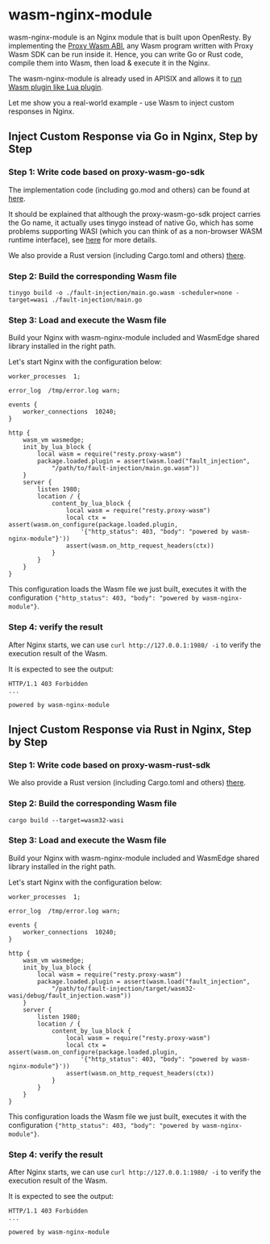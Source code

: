 # wasm-nginx-module

wasm-nginx-module is an Nginx module that is built upon OpenResty. By implementing the [Proxy Wasm ABI](https://github.com/proxy-wasm/spec), any Wasm program written with Proxy Wasm SDK can be run inside it. Hence, you can write Go or Rust code, compile them into Wasm, then load & execute it in the Nginx.

The wasm-nginx-module is already used in APISIX and allows it to [run Wasm plugin like Lua plugin](https://github.com/apache/apisix/blob/master/docs/en/latest/wasm.md).

Let me show you a real-world example - use Wasm to inject custom responses in Nginx.

## Inject Custom Response via Go in Nginx, Step by Step

### Step 1: Write code based on proxy-wasm-go-sdk

The implementation code (including go.mod and others) can be found at [here](https://github.com/apache/apisix/tree/master/t/wasm).

It should be explained that although the proxy-wasm-go-sdk project carries the Go name, it actually uses tinygo instead of native Go, which has some problems supporting WASI (which you can think of as a non-browser WASM runtime interface), see [here](https://github.com/tetratelabs/proxy-wasm-go-sdk/blob/main/doc/OVERVIEW.md#tinygo-vs-the-official-go-compiler) for more details.

We also provide a Rust version (including Cargo.toml and others) [there](https://github.com/api7/wasm-nginx-module/tree/main/t/testdata/rust/fault-injection).

### Step 2: Build the corresponding Wasm file

```shell
tinygo build -o ./fault-injection/main.go.wasm -scheduler=none -target=wasi ./fault-injection/main.go
```

### Step 3: Load and execute the Wasm file

Build your Nginx with wasm-nginx-module included and WasmEdge shared library installed in the right path.

Let's start Nginx with the configuration below:

```
worker_processes  1;

error_log  /tmp/error.log warn;

events {
    worker_connections  10240;
}

http {
    wasm_vm wasmedge;
    init_by_lua_block {
        local wasm = require("resty.proxy-wasm")
        package.loaded.plugin = assert(wasm.load("fault_injection",
            "/path/to/fault-injection/main.go.wasm"))
    }
    server {
        listen 1980;
        location / {
            content_by_lua_block {
                local wasm = require("resty.proxy-wasm")
                local ctx = assert(wasm.on_configure(package.loaded.plugin,
                    '{"http_status": 403, "body": "powered by wasm-nginx-module"}'))
                assert(wasm.on_http_request_headers(ctx))
            }
        }
    }
}
```

This configuration loads the Wasm file we just built, executes it with the configuration `{"http_status": 403, "body": "powered by wasm-nginx-module"}`.

### Step 4: verify the result

After Nginx starts, we can use `curl http://127.0.0.1:1980/ -i` to verify the execution result of the Wasm.

It is expected to see the output:

```
HTTP/1.1 403 Forbidden
...

powered by wasm-nginx-module
```

## Inject Custom Response via Rust in Nginx, Step by Step

### Step 1: Write code based on proxy-wasm-rust-sdk

We also provide a Rust version (including Cargo.toml and others) [there](https://github.com/api7/wasm-nginx-module/tree/main/t/testdata/rust/fault-injection).

### Step 2: Build the corresponding Wasm file

```shell
cargo build --target=wasm32-wasi
```

### Step 3: Load and execute the Wasm file

Build your Nginx with wasm-nginx-module included and WasmEdge shared library installed in the right path.

Let's start Nginx with the configuration below:

```
worker_processes  1;

error_log  /tmp/error.log warn;

events {
    worker_connections  10240;
}

http {
    wasm_vm wasmedge;
    init_by_lua_block {
        local wasm = require("resty.proxy-wasm")
        package.loaded.plugin = assert(wasm.load("fault_injection",
            "/path/to/fault-injection/target/wasm32-wasi/debug/fault_injection.wasm"))
    }
    server {
        listen 1980;
        location / {
            content_by_lua_block {
                local wasm = require("resty.proxy-wasm")
                local ctx = assert(wasm.on_configure(package.loaded.plugin,
                    '{"http_status": 403, "body": "powered by wasm-nginx-module"}'))
                assert(wasm.on_http_request_headers(ctx))
            }
        }
    }
}
```

This configuration loads the Wasm file we just built, executes it with the configuration `{"http_status": 403, "body": "powered by wasm-nginx-module"}`.

### Step 4: verify the result

After Nginx starts, we can use `curl http://127.0.0.1:1980/ -i` to verify the execution result of the Wasm.

It is expected to see the output:

```
HTTP/1.1 403 Forbidden
...

powered by wasm-nginx-module
```
